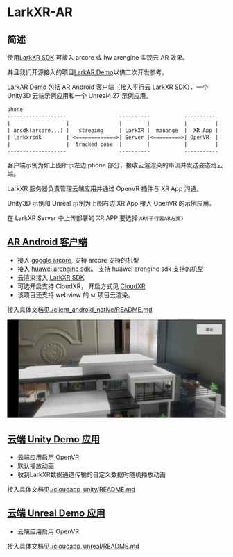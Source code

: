 # LarkXR-AR

## 简述

使用[LarkXR SDK](https://github.com/ParaverseTechnology/larkar_demos/releases) 可接入 arcore 或 hw arengine 实现云 AR 效果。

并且我们开源接入的项目[LarkAR Demo](https://github.com/ParaverseTechnology/larkar_demos/)以供二次开发参考。

[LarkAR Demo](https://github.com/ParaverseTechnology/larkar_demos/) 包括 AR Android 客户端（接入平行云 LarkXR SDK），一个 Unity3D 云端示例应用和一个 Unreal4.27 示例应用。

```
phone
-------------------                 ----------           ----------
|                  |                |        |           |         |
| arsdk(arcore...) |   streaimg     | LarkXR |  manange  |  XR App |
| larkxrsdk        | <=============>| Server |<=========>| OpenVR  |
|                  |  tracked pose  |        |           |         |  
-------------------                 ----------           -----------
```

客户端示例为如上图所示左边 phone 部分，接收云渲渲染的串流并发送姿态给云端。

LarkXR 服务器负责管理云端应用并通过 OpenVR 插件与 XR App 沟通。

Unity3D 示例和 Unreal 示例为上图右边 XR App 接入 OpenVR 的示例应用。

在 LarkXR Server 中上传部署的 XR APP 要选择 `AR(平行云AR方案)`

## [AR Android 客户端](https://github.com/ParaverseTechnology/larkar_demos/tree/main/client_android_native)

* 接入 [google arcore](https://developers.google.com/ar), 支持 arcore 支持的机型
* 接入 [huawei arengine sdk](https://developer.huawei.com/consumer/cn/hms/huawei-arengine/)。 支持 huawei arengine sdk 支持的机型
* 云渲染接入 [LarkXR SDK](https://github.com/ParaverseTechnology/larkar_demos/tree/main/client_android_native/larkar_android/lib_larkar/libs)
* 可选开启支持 CloudXR， 开启方式见 [CloudXR](./client_android_native/)
* 该项目还支持 webview 的 sr 项目云渲染。

接入具体文档见[./client_android_native/README.md](./client_android_native/README.md)

![效果1](./docs/unity2.jpg)

## [云端 Unity Demo 应用](https://github.com/ParaverseTechnology/larkar_demos/tree/main/cloudapp_unity)

* 云端应用启用 OpenVR
* 默认播放动画
* 收到LarkXR数据通道传输的自定义数据时随机播放动画

接入具体文档见[./cloudapp_unity/README.md](./cloudapp_unity/README.md)

## [云端 Unreal Demo 应用](https://github.com/ParaverseTechnology/larkar_demos/tree/main/cloudapp_unreal)

* 云端应用启用 OpenVR

接入具体文档见[./cloudapp_unreal/README.md](./cloudapp_unreal/README.md)

